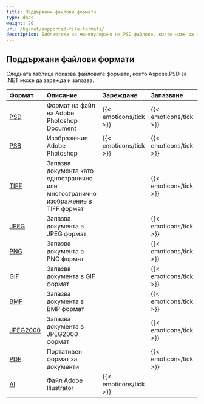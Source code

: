 ```yaml
---
title: Поддържани файлови формати
type: docs
weight: 20
url: /bg/net/supported-file-formats/
description: Библиотека за манипулиране на PSD файлове, която може да зарежда и запазва формати като PSD, PSB, TIFF, JPEG, PNG, GIF, BMP и PDF.
---
```


## **Поддържани файлови формати**
Следната таблица показва файловите формати, които Aspose.PSD за .NET може да зарежда и запазва.

|**Формат**|**Описание**|**Зареждане**|**Запазване**|**Забележки**|
| :- | :- | :- | :- | :- |
|[PSD](https://wiki.fileformat.com/image/psd/)|Формат на файл на Adobe Photoshop Document|{{< emoticons/tick >}}|{{< emoticons/tick >}}| |
|[PSB](https://wiki.fileformat.com/image/psb/)|Изображение Adobe Photoshop|{{< emoticons/tick >}}|{{< emoticons/tick >}}| |
|[TIFF](https://wiki.fileformat.com/image/tiff)|Запазва документа като едностранично или многoстранично изображение в TIFF формат| |{{< emoticons/tick >}}| |
|[JPEG](https://wiki.fileformat.com/image/jpeg/)|Запазва документа в JPEG формат| |{{< emoticons/tick >}}| |
|[PNG](https://wiki.fileformat.com/image/png/)|Запазва документа в PNG формат| |{{< emoticons/tick >}}| |
|[GIF](https://wiki.fileformat.com/image/gif/)|Запазва документа в GIF формат| |{{< emoticons/tick >}}| |
|[BMP](https://wiki.fileformat.com/image/bmp/)|Запазва документа в BMP формат| |{{< emoticons/tick >}}| |
|[JPEG2000](https://wiki.fileformat.com/image/jp2/)|Запазва документа в JPEG2000 формат| |{{< emoticons/tick >}}| |
|[PDF](https://wiki.fileformat.com/view/pdf/)|Портативен формат за документи| |{{< emoticons/tick >}}| |
|[AI](/psd/bg/net/ai-adobe-illustrator-format/)|Файл Adobe Illustrator|{{< emoticons/tick >}}| | |